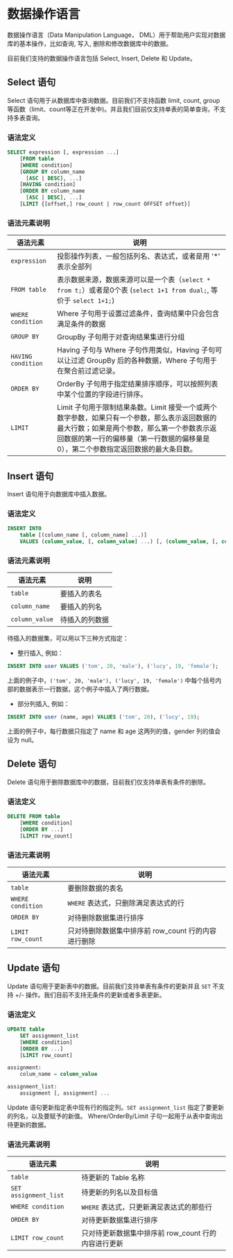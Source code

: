 # 数据操作语言

数据操作语言（Data Manipulation Language， DML）用于帮助用户实现对数据库的基本操作，比如查询, 写入, 删除和修改数据库中的数据。

目前我们支持的数据操作语言包括 Select, Insert, Delete 和 Update。



## Select 语句

Select 语句用于从数据库中查询数据。目前我们不支持函数 limit, count, group等函数（limit、count等正在开发中)。并且我们目前仅支持单表的简单查询，不支持多表查询。

### 语法定义

```sql
SELECT expression [, expression ...]
    [FROM table
    [WHERE condition]
    [GROUP BY column_name
      [ASC | DESC], ...]
    [HAVING condition]
    [ORDER BY column_name
      [ASC | DESC], ...]
    [LIMIT {[offset,] row_count | row_count OFFSET offset}]
```

### 语法元素说明

|语法元素 | 说明 |
| --------------------- | -------------------------------------------------- |
|`expression` | 投影操作列表，一般包括列名、表达式，或者是用 '\*' 表示全部列|
|`FROM table` | 表示数据来源，数据来源可以是一个表（`select * from t;`）或者是0个表 (`select 1+1 from dual;`, 等价于 `select 1+1;`)|
|`WHERE condition` | Where 子句用于设置过滤条件，查询结果中只会包含满足条件的数据|
|`GROUP BY` | GroupBy 子句用于对查询结果集进行分组|
|`HAVING condition` | Having 子句与 Where 子句作用类似，Having 子句可以让过滤 GroupBy 后的各种数据，Where 子句用于在聚合前过滤记录。|
|`ORDER BY` | OrderBy 子句用于指定结果排序顺序，可以按照列表中某个位置的字段进行排序。|
|`LIMIT` | Limit 子句用于限制结果条数。Limit 接受一个或两个数字参数，如果只有一个参数，那么表示返回数据的最大行数；如果是两个参数，那么第一个参数表示返回数据的第一行的偏移量（第一行数据的偏移量是 0），第二个参数指定返回数据的最大条目数。|



## Insert 语句

Insert 语句用于向数据库中插入数据。  

### 语法定义

```sql
INSERT INTO 
    table [(column_name [, column_name] ...)] 
    VALUES (column_value, [, column_value] ...) [, (column_value, [, column_value] ...)] ...

```

### 语法元素说明

| 语法元素 | 说明 |
| -------------- | --------------------------------------------------------- |
| `table` | 要插入的表名 |
| `column_name` | 要插入的列名|
| `column_value` | 待插入的列数据 |

待插入的数据集，可以用以下三种方式指定：

* 整行插入, 例如：

```sql
INSERT INTO user VALUES ('tom', 20, 'male'), ('lucy', 19, 'female');
```

上面的例子中，`('tom', 20, 'male'), ('lucy', 19, 'female')` 中每个括号内部的数据表示一行数据，这个例子中插入了两行数据。

* 部分列插入, 例如：

```sql
INSERT INTO user (name, age) VALUES ('tom', 20), ('lucy', 19);
```

上面的例子中，每行数据只指定了 name 和 age 这两列的值，gender 列的值会设为 null。



## Delete 语句

Delete 语句用于删除数据库中的数据，目前我们仅支持单表有条件的删除。

### 语法定义

```sql
DELETE FROM table
    [WHERE condition]
    [ORDER BY ...]
    [LIMIT row_count]
```

### 语法元素说明

| 语法元素 | 说明 |
| -------------- | --------------------------------------------------------- |
| `table` | 要删除数据的表名 |
| `WHERE condition` | `WHERE` 表达式，只删除满足表达式的行 |
| `ORDER BY` | 对待删除数据集进行排序 |
| `LIMIT row_count` | 只对待删除数据集中排序前 row_count 行的内容进行删除 |



## Update 语句

Update 语句用于更新表中的数据。目前我们支持单表有条件的更新并且 `SET` 不支持 +/- 操作。我们目前不支持无条件的更新或者多表更新。

### 语法定义

```sql
UPDATE table
    SET assignment_list
    [WHERE condition]
    [ORDER BY ...]
    [LIMIT row_count]

assignment:
    colum_name = column_value

assignment_list:
    assignment [, assignment] ...
```

Update 语句更新指定表中现有行的指定列。`SET assignment_list` 指定了要更新的列名，以及要赋予的新值。 Where/OrderBy/Limit 子句一起用于从表中查询出待更新的数据。


### 语法元素说明

| 语法元素 | 说明 |
| -------------- | --------------------------------------------------------- |
| `table` | 待更新的 Table 名称 |
| `SET assignment_list` | 待更新的列名以及目标值 |
| `WHERE condition` | `WHERE` 表达式，只更新满足表达式的那些行 |
| `ORDER BY` | 对待更新数据集进行排序 |
| `LIMIT row_count` | 只对待更新数据集中排序前 row_count 行的内容进行更新 |

